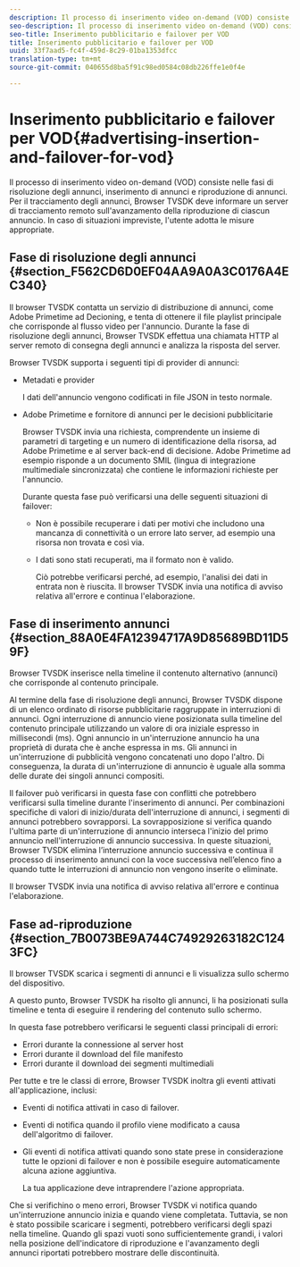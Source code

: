 ```yaml
---
description: Il processo di inserimento video on-demand (VOD) consiste nelle fasi di risoluzione degli annunci, inserimento di annunci e riproduzione di annunci. Per il tracciamento degli annunci, Browser TVSDK deve informare un server di tracciamento remoto sull'avanzamento della riproduzione di ciascun annuncio. In caso di situazioni impreviste, l'utente adotta le misure appropriate.
seo-description: Il processo di inserimento video on-demand (VOD) consiste nelle fasi di risoluzione degli annunci, inserimento di annunci e riproduzione di annunci. Per il tracciamento degli annunci, Browser TVSDK deve informare un server di tracciamento remoto sull'avanzamento della riproduzione di ciascun annuncio. In caso di situazioni impreviste, l'utente adotta le misure appropriate.
seo-title: Inserimento pubblicitario e failover per VOD
title: Inserimento pubblicitario e failover per VOD
uuid: 33f7aad5-fc4f-459d-8c29-01ba1353dfcc
translation-type: tm+mt
source-git-commit: 040655d8ba5f91c98ed0584c08db226ffe1e0f4e

---
```



# Inserimento pubblicitario e failover per VOD{#advertising-insertion-and-failover-for-vod}

Il processo di inserimento video on-demand (VOD) consiste nelle fasi di risoluzione degli annunci, inserimento di annunci e riproduzione di annunci. Per il tracciamento degli annunci, Browser TVSDK deve informare un server di tracciamento remoto sull&#39;avanzamento della riproduzione di ciascun annuncio. In caso di situazioni impreviste, l&#39;utente adotta le misure appropriate.

## Fase di risoluzione degli annunci {#section_F562CD6D0EF04AA9A0A3C0176A4EC340}

Il browser TVSDK contatta un servizio di distribuzione di annunci, come Adobe Primetime ad Decioning, e tenta di ottenere il file playlist principale che corrisponde al flusso video per l&#39;annuncio. Durante la fase di risoluzione degli annunci, Browser TVSDK effettua una chiamata HTTP al server remoto di consegna degli annunci e analizza la risposta del server.

Browser TVSDK supporta i seguenti tipi di provider di annunci:

* Metadati e provider

   I dati dell&#39;annuncio vengono codificati in file JSON in testo normale.
* Adobe Primetime e fornitore di annunci per le decisioni pubblicitarie

   Browser TVSDK invia una richiesta, comprendente un insieme di parametri di targeting e un numero di identificazione della risorsa, ad Adobe Primetime e al server back-end di decisione. Adobe Primetime ad esempio risponde a un documento SMIL (lingua di integrazione multimediale sincronizzata) che contiene le informazioni richieste per l&#39;annuncio.

   Durante questa fase può verificarsi una delle seguenti situazioni di failover:

   * Non è possibile recuperare i dati per motivi che includono una mancanza di connettività o un errore lato server, ad esempio una risorsa non trovata e così via.
   * I dati sono stati recuperati, ma il formato non è valido.

      Ciò potrebbe verificarsi perché, ad esempio, l&#39;analisi dei dati in entrata non è riuscita.
   Il browser TVSDK invia una notifica di avviso relativa all&#39;errore e continua l&#39;elaborazione.

## Fase di inserimento annunci {#section_88A0E4FA12394717A9D85689BD11D59F}

Browser TVSDK inserisce nella timeline il contenuto alternativo (annunci) che corrisponde al contenuto principale.

Al termine della fase di risoluzione degli annunci, Browser TVSDK dispone di un elenco ordinato di risorse pubblicitarie raggruppate in interruzioni di annunci. Ogni interruzione di annuncio viene posizionata sulla timeline del contenuto principale utilizzando un valore di ora iniziale espresso in millisecondi (ms). Ogni annuncio in un&#39;interruzione annuncio ha una proprietà di durata che è anche espressa in ms. Gli annunci in un&#39;interruzione di pubblicità vengono concatenati uno dopo l&#39;altro. Di conseguenza, la durata di un&#39;interruzione di annuncio è uguale alla somma delle durate dei singoli annunci compositi.

Il failover può verificarsi in questa fase con conflitti che potrebbero verificarsi sulla timeline durante l&#39;inserimento di annunci. Per combinazioni specifiche di valori di inizio/durata dell&#39;interruzione di annunci, i segmenti di annunci potrebbero sovrapporsi. La sovrapposizione si verifica quando l&#39;ultima parte di un&#39;interruzione di annuncio interseca l&#39;inizio del primo annuncio nell&#39;interruzione di annuncio successiva. In queste situazioni, Browser TVSDK elimina l’interruzione annuncio successiva e continua il processo di inserimento annunci con la voce successiva nell’elenco fino a quando tutte le interruzioni di annuncio non vengono inserite o eliminate.

Il browser TVSDK invia una notifica di avviso relativa all&#39;errore e continua l&#39;elaborazione.

## Fase ad-riproduzione {#section_7B0073BE9A744C74929263182C1243FC}

Il browser TVSDK scarica i segmenti di annunci e li visualizza sullo schermo del dispositivo.

A questo punto, Browser TVSDK ha risolto gli annunci, li ha posizionati sulla timeline e tenta di eseguire il rendering del contenuto sullo schermo.

In questa fase potrebbero verificarsi le seguenti classi principali di errori:

* Errori durante la connessione al server host
* Errori durante il download del file manifesto
* Errori durante il download dei segmenti multimediali

Per tutte e tre le classi di errore, Browser TVSDK inoltra gli eventi attivati all&#39;applicazione, inclusi:

* Eventi di notifica attivati in caso di failover.
* Eventi di notifica quando il profilo viene modificato a causa dell&#39;algoritmo di failover.
* Gli eventi di notifica attivati quando sono state prese in considerazione tutte le opzioni di failover e non è possibile eseguire automaticamente alcuna azione aggiuntiva.

   La tua applicazione deve intraprendere l&#39;azione appropriata.

Che si verifichino o meno errori, Browser TVSDK vi notifica quando un&#39;interruzione annuncio inizia e quando viene completata. Tuttavia, se non è stato possibile scaricare i segmenti, potrebbero verificarsi degli spazi nella timeline. Quando gli spazi vuoti sono sufficientemente grandi, i valori nella posizione dell&#39;indicatore di riproduzione e l&#39;avanzamento degli annunci riportati potrebbero mostrare delle discontinuità.
